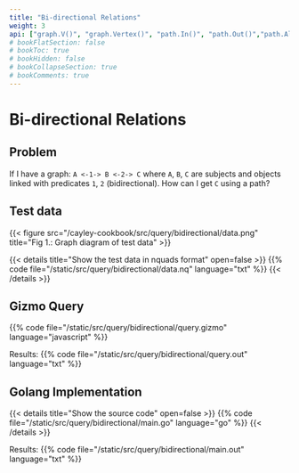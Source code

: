 ```yaml
---
title: "Bi-directional Relations"
weight: 3
api: ["graph.V()", "graph.Vertex()", "path.In()", "path.Out()","path.All()"]
# bookFlatSection: false
# bookToc: true
# bookHidden: false
# bookCollapseSection: true
# bookComments: true
---
```


# Bi-directional Relations

## Problem

If I have a graph: `A <-1-> B <-2-> C` where `A`, `B`, `C` are subjects and objects linked with predicates `1`, `2` (bidirectional).
How  can I get `C` using a path?

## Test data

{{< figure src="/cayley-cookbook/src/query/bidirectional/data.png" title="Fig 1.: Graph diagram of test data" >}}

{{< details title="Show the test data in nquads format" open=false >}}
{{% code file="/static/src/query/bidirectional/data.nq" language="txt" %}}
{{< /details >}}

## Gizmo Query

{{% code file="/static/src/query/bidirectional/query.gizmo" language="javascript" %}}

Results:
{{% code file="/static/src/query/bidirectional/query.out" language="txt" %}}

## Golang Implementation

{{< details title="Show the source code" open=false >}}
{{% code file="/static/src/query/bidirectional/main.go" language="go" %}}
{{< /details >}}

Results:
{{% code file="/static/src/query/bidirectional/main.out" language="txt" %}}


